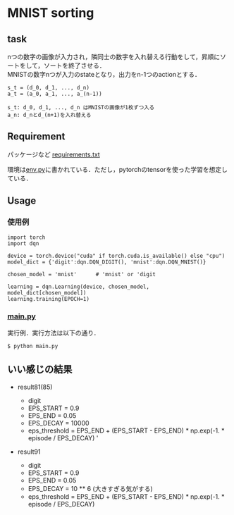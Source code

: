# MNIST sorting

## task
nつの数字の画像が入力され，隣同士の数字を入れ替える行動をして，昇順にソートをして，ソートを終了させる．  
MNISTの数字nつが入力のstateとなり，出力をn-1つのactionとする．
```
s_t = (d_0, d_1, ..., d_n)
a_t = (a_0, a_1, ..., a_(n-1))

s_t: d_0, d_1, ..., d_n はMNISTの画像が1枚ずつ入る
a_n: d_nとd_(n+1)を入れ替える
```

## Requirement
パッケージなど
[requirements.txt](./requirements.txt)  

環境は[env.py](./env.py)に書かれている．ただし，pytorchのtensorを使った学習を想定している．

## Usage
### 使用例

```
import torch
import dqn

device = torch.device("cuda" if torch.cuda.is_available() else "cpu") 
model_dict = {'digit':dqn.DQN_DIGIT(), 'mnist':dqn.DQN_MNIST()}

chosen_model = 'mnist'      # 'mnist' or 'digit

learning = dqn.Learning(device, chosen_model, model_dict[chosen_model])
learning.training(EPOCH=1)
```

### [main.py](./main.py)
実行例．実行方法は以下の通り．

```
$ python main.py
```


## いい感じの結果
- result81(85)
    - digit
    - EPS_START = 0.9
    - EPS_END = 0.05
    - EPS_DECAY = 10000
    - eps_threshold = EPS_END + (EPS_START - EPS_END) * np.exp(-1. * episode / EPS_DECAY)
        '

- result91
    - digit
    - EPS_START = 0.9
    - EPS_END = 0.05
    - EPS_DECAY = 10 ** 6   (大きすぎる気がする)
    - eps_threshold = EPS_END + (EPS_START - EPS_END) * np.exp(-1. * episode / EPS_DECAY)
       

